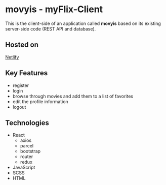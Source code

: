 # movyis - myFlix-Client
This is the client-side of an application called __movyis__ based on its existing server-side code (REST API and database).

## Hosted on
[Netlify](https://movyis.netlify.app/)

## Key Features
 * register
 * login
 * browse through movies and add them to a list of favorites
 * edit the profile information
 * logout

## Technologies
* React
    * axios
    * parcel
    * bootstrap
    * router
    * redux
* JavaScript
* SCSS
* HTML
